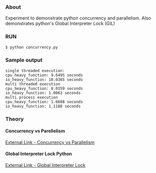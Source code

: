 ### About

Experiment to demonstrate python concurrency and parallelism. Also demonstrates python's Global Interpreter Lock (GIL)

### RUN

```bash
$ python concurrency.py
```

### Sample output
```
single threaded execution:
cpu_heavy_function: 9.6495 seconds
io_heavy_function: 10.0385 seconds
multi threaded execution
cpu_heavy_function: 8.0159 seconds
io_heavy_function: 1.0063 seconds
multi process execution
cpu_heavy_function: 1.6688 seconds
io_heavy_function: 1.1188 seconds
```

### Theory

#### Concurrency vs Parellelism

[External Link - Concurrency vs Parallelism](https://medium.com/@itIsMadhavan/concurrency-vs-parallelism-a-brief-review-b337c8dac350)

#### Global Interpreter Lock Python

[External Link - Global Interpreter Lock](https://realpython.com/python-gil/)